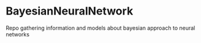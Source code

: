 # BayesianNeuralNetwork
Repo gathering information and models about bayesian approach to neural networks
